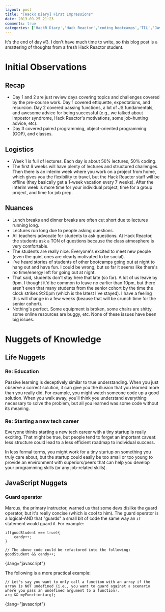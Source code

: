 ```yaml
---
layout: post
title: "[HackR Diary] First Impressions"
date: 2013-09-25 21:23
comments: true
categories: ['HackR Diary','Hack Reactor','coding bootcamps','TIL','JavaScript']
---
```


It's the end of day #3. I don't have much time to write, so this blog post is a smattering of thoughts from a fresh Hack Reactor student.

# Initial Observations

## Recap

- Day 1 and 2 are just review days covering topics and challenges covered by the pre-course work. Day 1 covered ettiquette, expectations, and recursion. Day 2 covered passing functions, a lot of JS fundamentals, and awesome advice for being successful (e.g., we talked about impostor syndrome, Hack Reactor's motivations, some job-hunting advice, etc).
- Day 3 covered paired programming, object-oriented programming (OOP), and classes.

## Logistics

- Week 1 is full of lectures. Each day is about 50% lectures, 50% coding.
- The first 6 weeks will have plenty of lectures and structured challenges. Then there is an interim week where you work on a project from home, which gives you the flexibility to travel, but the Hack Reactor staff will be offline (they basically get a 1-week vacation every 7 weeks). After the interim week is more time for your individual project, time for a group project, and time for job prep.

## Nuances

- Lunch breaks and dinner breaks are often cut short due to lectures running long.
- Lectures run long due to people asking questions.
- All teachers advocate for students to ask questions. At Hack Reactor, the students ask a TON of questions because the class atmosphere is very comfortable.
- The students are really nice. Everyone's excited to meet new people (even the quiet ones are clearly motivated to be social).
- I've heard stories of students of other bootcamps going out at night to hang out and have fun. I could be wrong, but so far it seems like there's no time/energy left for going out at night.
- That said, students don't stay here that late (so far). A lot of us leave by 9pm. I thought it'd be common to leave no earlier than 10pm, but there aren't even that many students from the senior cohort by the time the clock strikes 9:20pm (which is the latest I've stayed). I have a feeling this will change in a few weeks (beause that will be crunch time for the senior cohort).
- Nothing's perfect. Some equipment is broken, some chairs are shitty, some online resources are buggy, etc. None of these issues have been big issues.

# Nuggets of Knowledge

## Life Nuggets

### Re: **Education**

Passive learning is deceptively similar to true understanding. When you just observe a correct solution, it can give you the illusion that you learned more than you really did. For example, you might watch someone code up a good solution. When you walk away, you'll think you understand everything necessary to solve the problem, but all you learned was some code without its meaning.

### Re: **Starting a new tech career**

Everyone thinks starting a new tech career with a tiny startup is really exciting. That might be true, but people tend to forget an important caveat: less structure could lead to a less efficient roadmap to individual success.

In less formal terms, you might work for a tiny startup on something you truly care about, but the startup could easily be too small or too young to provide an environment with superiors/peers that can help you develop your programming skills (or any job-related skills).

## JavaScript Nuggets

### Guard operator

Marcus, the primary instructor, warned us that some devs dislike the guard operator, but it's really concise (which is cool to him). The guard operator is a logical-AND that "guards" a small bit of code the same way an `if` statement would guard it. For example:

~~~
if(goodStudent === true){
	candy++;
}

// The above code could be refactored into the following:
goodStudent && candy++;
~~~
{:lang="javascript"}

The following is a more practical example:

~~~
// Let's say you want to only call a function with an array if the array is NOT undefined (i.e., you want to guard against a scenario where you pass an undefined argument to a function).
arg && myFunction(arg);
~~~
{:lang="javascript"}